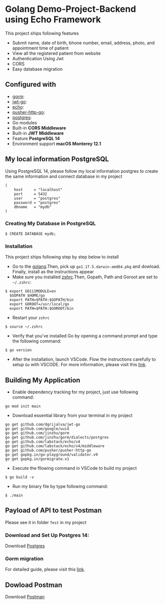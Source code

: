 # Golang Demo-Project-Backend using Echo Framework
This project ships following features
* Submit name, date of birth, bhone number, email, address, photo, and appointment time of patient
* View all the registered patient from website
* Authentication Using Jwt
* CORS 
* Easy database migration 

## Configured with
- [gorm](https://github.com/jinzhu/gorm):
- [jwt-go](https://github.com/dgrijalva/jwt-go):
- [echo](https://github.com/labstack/echo):
- [pusher-http-go](github.com/pusher/pusher-http-go):
- [postgres]("github.com/jinzhu/gorm/dialects/postgres"):
- Go modules
- Built-in **CORS Middleware**
- Built-in **JWT Middleware**
- Feature **PostgreSQL 14**
- Environment support **macOS Monterey 12.1**

## My local information PostgreSQL
Using PostgreSQL 14, please follow my local information postgres to create the same information and connect database in my project
```
(
	host     = "localhost"
	port     = 5432
	user     = "postgres"
	password = "postgres"
	dbname   = "mydb"
)
```

### Creating My Database in PostgreSQL
```
$ CREATE DATABASE mydb;
```

### Installation
This project ships following step by step below to install
- Go to the [golang](https://go.dev/dl/).Then, pick up `go1.17.5.darwin-amd64.pkg` and dowload. Finally, install as the instructions appear
- Make sure you installed [zshrc](https://ohmyz.sh/).Then, Gopath, Path and Goroot are set to `~/.zshrc`:
```
$ export GO111MODULE=on
  $GOPATH $HOME/go
  export PATH=$PATH:$GOPATH/bin
  export GOROOT=/usr/local/go
  export PATH=$PATH:$GOROOT/bin
```
- Restart your `zshrc`
```
$ source ~/.zshrc
```
- Verify that you've installed Go by opening a command prompt and type the following command:
```
$ go version
```
- After the installation, launch VSCode. Flow the instructions carefully to setup `Go` with VSCODE. For more information, please visit this [link](https://dev.to/ko31/how-to-setup-golang-with-vscode-1i4i).

## Building My Application
- Enable dependency tracking for my project, just use following command:
```
go mod init main
```
- Download essential library from your terminal in my project
```
go get github.com/dgrijalva/jwt-go
go get github.com/google/uuid
go get github.com/jinzhu/gorm
go get github.com/jinzhu/gorm/dialects/postgres
go get github.com/labstack/echo/v4
go get github.com/labstack/echo/v4/middleware
go get github.com/pusher/pusher-http-go
go get gopkg.in/go-playground/validator.v9
go get gopkg.in/gormigrate.v1
```
- Execute the fllowing command in VSCode to build my project
```
$ go build -v
```
- Run my binary file by type following command:
```
$ ./main
```
## Payload of API to test Postman
Please see it in folder `Test` in my project
### Download and Set Up Postgres 14:
Download [Postgres](https://www.sqlshack.com/setting-up-a-postgresql-database-on-mac/)

### Gorm migration
For detailed guide, please visit this [link](https://gorm.io/docs/index.html).

## Dowload Postman
Download [Postman](https://www.getpostman.com/)
